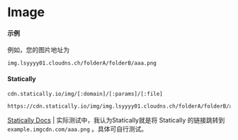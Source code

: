 # Image

#### 示例

例如，您的图片地址为 

```
img.lsyyyy01.cloudns.ch/folderA/folderB/aaa.png
```

#### Statically

```
cdn.statically.io/img/[:domain]/[:params]/[:file]
```

```
https://cdn.statically.io/img/img.lsyyyy01.cloudns.ch/folderA/folderB/aaa.png
```

[Statically Docs](https://statically.io/docs/using-images/) | 实际测试中，我认为Statically就是将 Statically 的链接跳转到 `example.imgcdn.com/aaa.png` 。具体可自行测试。
